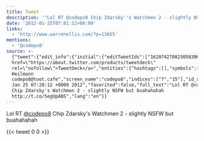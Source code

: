 ```yaml
---
title: Tweet
description: '"Lol RT @codepo8 Chip Zdarsky''s Watchmen 2 - slightly NSFW but buahahahah "'
date: '2012-01-25T07:01:12+00:00'
links:
  - 'http://www.warrenellis.com/?p=13655'
mentions:
  - '@codepo8'
source: >-
  {"tweet":{"edit_info":{"initial":{"editTweetIds":["162074270825058306"],"editableUntil":"2012-01-25T08:28:12.016Z","editsRemaining":"5","isEditEligible":true}},"retweeted":false,"source":"<a
  href=\"https://about.twitter.com/products/tweetdeck\"
  rel=\"nofollow\">TweetDeck</a>","entities":{"hashtags":[],"symbols":[],"user_mentions":[{"name":"Chris
  Heilmann
  codepo8@toot.cafe","screen_name":"codepo8","indices":["7","15"],"id_str":"13567","id":"13567"}],"urls":[{"url":"http://t.co/5egUpABS","expanded_url":"http://www.warrenellis.com/?p=13655","display_url":"warrenellis.com/?p=13655","indices":["73","93"]}]},"display_text_range":["0","93"],"favorite_count":"0","id_str":"162074270825058306","truncated":false,"retweet_count":"0","id":"162074270825058306","possibly_sensitive":false,"created_at":"Wed
  Jan 25 07:28:12 +0000 2012","favorited":false,"full_text":"Lol RT @codepo8
  Chip Zdarsky's Watchmen 2 - slightly NSFW but buahahahah
  http://t.co/5egUpABS","lang":"en"}}
---
```

Lol RT [@codepo8](https://twitter.com/@codepo8) Chip Zdarsky's Watchmen 2 - slightly NSFW but buahahahah 
    
{{< tweet 0 0 >}}
    
